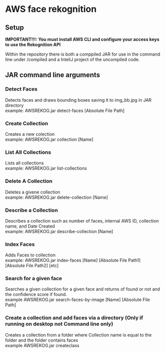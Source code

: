 # AWS face rekognition


##  Setup

**IMPORTANT!!!: You must install AWS CLI and configure your access keys to use the Rekognition API**

Within the repository there is both a comppiled JAR for use in the command line under /compiled and a InteliJ project of the uncompiled code.<br>

## JAR command line arguments
### Detect Faces
Detects faces and draws bounding boxes saving it to img_bb.jpg in JAR directory<br>
example: AWSREKOG.jar detect-faces [Absolute File Path]<br>
### Create Collection
Creates a new colection<br>
example: AWSREKOG.jar collection [Name]<br>
### List All Collections
Lists all collections<br>
example: AWSREKOG.jar list-collections<br>
### Delete A Collection
Deletes a givene collection<br>
example: AWSREKOG.jar delete-collection [Name]<br>
### Describe a Collection
Describes a collection such as number of faces, internal AWS ID, collection name, and Date Created<br>
example: AWSREKOG.jar describe-collection [Name]<br>
### Index Faces
Adds Faces to collection<br>
example: AWSREKOG.jar index-faces [Name] [Absolute File Path1] [Absolute File Path2] [etc]<br>
### Search for a given face
Searches a given collection for a given face and returns of found or not and the confidence score if found.<br>
example AWSREKOG.jar search-faces-by-image [Name] [Absolute File Path]<br>
### Create a collection and add faces via a directory (Only if running on desktop not Command line only)
Creates a collection from  a folder where Collection name is equal to the folder and the folder contains faces<br>
example AWSREKOG.jar createclass<br>




